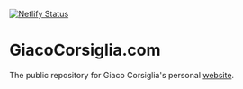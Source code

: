 [![Netlify Status](https://api.netlify.com/api/v1/badges/2bce2b52-b765-4886-b7bf-f3e5ce738a05/deploy-status)](https://app.netlify.com/sites/peaceful-noether-bd9e8c/deploys)

# GiacoCorsiglia.com

The public repository for Giaco Corsiglia's personal [website](https://giacocorsiglia.com).
